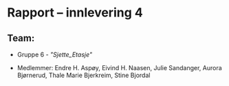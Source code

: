 # Rapport – innlevering 4
## Team:
* Gruppe 6 - *"Sjette_Etasje"*
- Medlemmer: Endre H. Aspøy, Eivind H. Naasen, Julie Sandanger,
  Aurora Bjørnerud, Thale Marie Bjerkreim, Stine Bjordal


